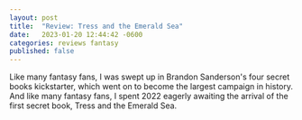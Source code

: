 ```yaml
---
layout: post
title:  "Review: Tress and the Emerald Sea"
date:   2023-01-20 12:44:42 -0600
categories: reviews fantasy
published: false
---
```


Like many fantasy fans, I was swept up in Brandon Sanderson's four secret books kickstarter, which went on to become
the largest campaign in history. And like many fantasy fans, I spent 2022 eagerly awaiting the
arrival of the first secret book, Tress and the Emerald Sea. 

